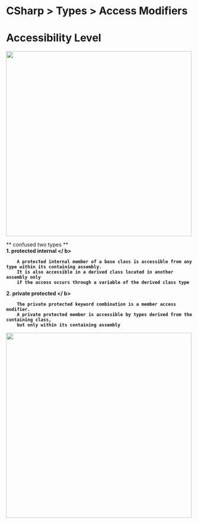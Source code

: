 # CSharp > Types > Access Modifiers

# Accessibility Level 

<image src='image.png' width='500px'>
 
** confused two types **  
<b> 1. protected internal </ b>
 
        A protected internal member of a base class is accessible from any type within its containing assembly. 
        It is also accessible in a derived class located in another assembly only 
        if the access occurs through a variable of the derived class type
        
<b> 2. private protected </ b>

        The private protected keyword combination is a member access modifier. 
        A private protected member is accessible by types derived from the containing class, 
        but only within its containing assembly
 
<image src='modifier.JPG' width='500px'>
